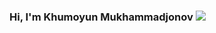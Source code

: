 ### Hi, I'm Khumoyun Mukhammadjonov <img src="https://media.tenor.com/Wx9IEmZZXSoAAAAi/hi.gif">

<!--
**khumoyunmukhammadjonov/khumoyunmukhammadjonov** is a ✨ _special_ ✨ repository because its `README.md` (this file) appears on your GitHub profile.

Here are some ideas to get you started:

- 🔭 I’m currently working on ...
- 🌱 I’m currently learning ...
- 👯 I’m looking to collaborate on ...
- 🤔 I’m looking for help with ...
- 💬 Ask me about ...
- 📫 How to reach me: ...
- 😄 Pronouns: ...
- ⚡ Fun fact: ...
-->
